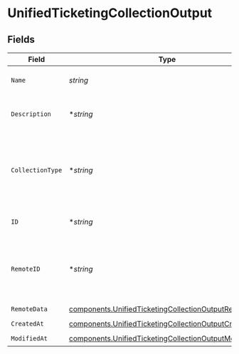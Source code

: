 # UnifiedTicketingCollectionOutput


## Fields

| Field                                                                                                                          | Type                                                                                                                           | Required                                                                                                                       | Description                                                                                                                    |
| ------------------------------------------------------------------------------------------------------------------------------ | ------------------------------------------------------------------------------------------------------------------------------ | ------------------------------------------------------------------------------------------------------------------------------ | ------------------------------------------------------------------------------------------------------------------------------ |
| `Name`                                                                                                                         | *string*                                                                                                                       | :heavy_check_mark:                                                                                                             | The name of the collection                                                                                                     |
| `Description`                                                                                                                  | **string*                                                                                                                      | :heavy_minus_sign:                                                                                                             | The description of the collection                                                                                              |
| `CollectionType`                                                                                                               | **string*                                                                                                                      | :heavy_minus_sign:                                                                                                             | The type of the collection. Authorized values are either PROJECT or LIST                                                       |
| `ID`                                                                                                                           | **string*                                                                                                                      | :heavy_minus_sign:                                                                                                             | The UUID of the collection                                                                                                     |
| `RemoteID`                                                                                                                     | **string*                                                                                                                      | :heavy_minus_sign:                                                                                                             | The id of the collection in the context of the 3rd Party                                                                       |
| `RemoteData`                                                                                                                   | [components.UnifiedTicketingCollectionOutputRemoteData](../../models/components/unifiedticketingcollectionoutputremotedata.md) | :heavy_check_mark:                                                                                                             | N/A                                                                                                                            |
| `CreatedAt`                                                                                                                    | [components.UnifiedTicketingCollectionOutputCreatedAt](../../models/components/unifiedticketingcollectionoutputcreatedat.md)   | :heavy_check_mark:                                                                                                             | N/A                                                                                                                            |
| `ModifiedAt`                                                                                                                   | [components.UnifiedTicketingCollectionOutputModifiedAt](../../models/components/unifiedticketingcollectionoutputmodifiedat.md) | :heavy_check_mark:                                                                                                             | N/A                                                                                                                            |